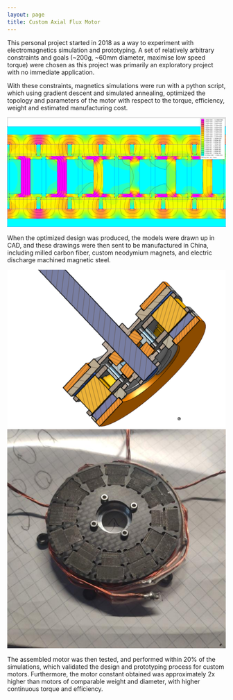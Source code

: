 ```yaml
---
layout: page
title: Custom Axial Flux Motor
---
```


This personal project started in 2018 as a way to experiment with electromagnetics simulation and prototyping. A set of relatively arbitrary constraints and goals (~200g, ~60mm diameter, maximise low speed torque) were chosen as this project was primarily an exploratory project with no immediate application.

With these constraints, magnetics simulations were run with a python script, which using gradient descent and simulated annealing, optimized the topology and parameters of the motor with respect to the torque, efficiency, weight and estimated manufacturing cost.

![Picture of the unwrapped magnetics simulation (one of many!)](/assets/afm%20flux.png)

When the optimized design was produced, the models were drawn up in CAD, and these drawings were then sent to be manufactured in China, including milled carbon fiber, custom neodymium magnets, and electric discharge machined magnetic steel.

![Picture of the motor in CAD (OnShape)](/assets/afm%20cad.png)
![Picture of the assembled motor](/assets/afm%20irl.png)

The assembled motor was then tested, and performed within 20% of the simulations, which validated the design and prototyping process for custom motors. Furthermore, the motor constant obtained was approximately 2x higher than motors of comparable weight and diameter, with higher continuous torque and efficiency.
